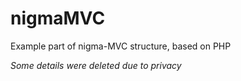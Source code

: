 # nigmaMVC
Example part of nigma-MVC structure, based on PHP

*Some details were deleted due to privacy*
